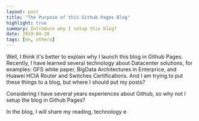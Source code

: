 ```yaml
---
layout: post
title: "The Purpose of this Github Pages Blog"
highlight: true
summary: Introduce why I setup this blog? 
date: 2019-04-28
tags: [en, others]
---
```


Well, I think it's better to explain why I launch this blog in Github Pages. Recently, I have learned several technology about Datacenter solutions, for examples: GFS white paper, BigData Architectures in Enterprice, and Huawei HCIA Router and Switches Certifications.  And I am trying to put these things to a blog, but where I should put my posts?

Considering I have several years experiences about Github, so why not I setup the blog in Github Pages? 

In the blog, I will share my reading, technology e
